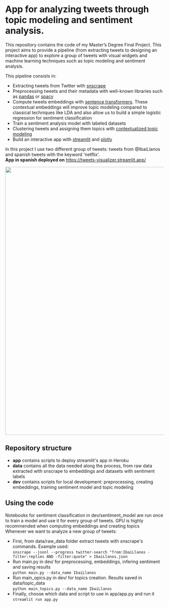 # App for analyzing tweets through topic modeling and sentiment analysis.

This repository contains the code of my Master’s Degree Final Project. This project aims to provide a pipeline (from extracting tweets to designing an interactive app) to explore a group of tweets with visual widgets and machine learning techniques such as topic modeling and sentiment analysis.

This pipeline consists in:
* Extracting tweets from Twitter with [snscrape](https://github.com/JustAnotherArchivist/snscrape)
* Preprocessing tweets and their metadata with well-known libraries such as [pandas](https://pandas.pydata.org/) or [spacy](https://spacy.io/)
* Compute tweets embeddings with [sentence transformers](https://www.sbert.net/). These contextual embeddings will improve topic modeling compared to classical techniques like LDA and also allow us to build a simple logistic regression for sentiment classification
* Train a sentiment analysis model with labeled datasets  
* Clustering tweets and assigning them topics with [contextualized topic modeling](https://github.com/MilaNLProc/contextualized-topic-models)
* Build an interactive app with [streamlit](https://streamlit.io/) and [plotly](https://plotly.com/python/)

In this project I use two different group of tweets: tweets from @IbaiLlanos and spanish tweets with the keyword 'netflix'. <br>
**App in spanish deployed on** https://tweets-visualizer.streamlit.app/

<img src="https://github.com/mortfer/TFM/blob/master/Ibai_example.png" width="850"/>

## Repository structure
* **app** contains scripts to deploy streamlit's app in Heroku
* **data** contains all the data needed along the process, from raw data extracted with snscrape to embeddings and datasets with sentiment labels  
* **dev** contains scripts for local development: preprocessing, creating embeddings, training sentiment model and topic modeling
 
## Using the code

Notebooks for sentiment classification in dev/sentiment_model are run once to train a model and use it for every group of tweets.
GPU is highly recommended when computing embeddings and creating topics <br>
Whenever we want to analyze a new group of tweets: 
* First, from data/raw_data folder extract tweets with snscrape's commands. Example used: <br>
`snscrape --jsonl --progress twitter-search "from:IbaiLlanos -filter:replies AND -filter:quote" > IbaiLlanos.json`
* Run main.py in dev/ for preprocessing, embeddings, infering sentiment and saving results <br>
`python main.py --data_name IbaiLlanos`
* Run main_opics.py in dev/ for topics creation. Results saved in data/topic_data <br>
`python main_topics.py --data_name IbaiLlanos`
* Finally, choose which data and script to use in app/app.py and run it <br>
`streamlit run app.py`


